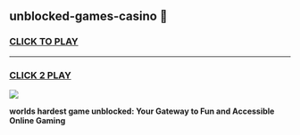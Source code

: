 
## unblocked-games-casino 👋
<h3>
<a href="https://premium.freeplayer.one?title=unblocked-games-casino&ref=14F">CLICK TO PLAY</a></h3>
<hr>

<h3>
<a href="https://premium.freeplayer.one?title=unblocked-games-casino&ref=14F">CLICK 2 PLAY</a>
  
</h3>

<a href="https://premium.freeplayer.one?title=unblocked-games-casino&ref=12F/"><img src="https://clearcache.store/games.png"></a>


**worlds hardest game unblocked: Your Gateway to Fun and Accessible Online Gaming**
